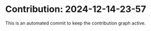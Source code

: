 # Contribution: 2024-12-14-23-57
This is an automated commit to keep the contribution graph active.
